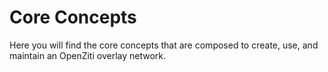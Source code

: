 # Core Concepts

Here you will find the core concepts that are composed to create, use, and maintain an OpenZiti overlay network.